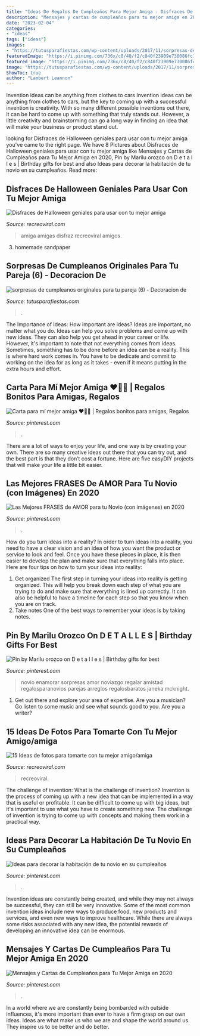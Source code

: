 ```yaml
---
title: "Ideas De Regalos De Cumpleaños Para Mejor Amiga : Disfraces De Halloween Geniales Para Usar Con Tu Mejor Amiga"
description: "Mensajes y cartas de cumpleaños para tu mejor amiga en 2020"
date: "2023-02-04"
categories:
- "ideas"
tags: ["ideas"]
images:
- "https://tutusparafiestas.com/wp-content/uploads/2017/11/sorpresas-de-cumpleanos-originales-para-tu-pareja-6.jpg"
featuredImage: "https://i.pinimg.com/736x/c8/40/f2/c840f23909e730086fc120df1b25ff9c.jpg"
featured_image: "https://i.pinimg.com/736x/c8/40/f2/c840f23909e730086fc120df1b25ff9c.jpg"
image: "https://tutusparafiestas.com/wp-content/uploads/2017/11/sorpresas-de-cumpleanos-originales-para-tu-pareja-6.jpg"
ShowToc: true
author: "Lambert Leannon"
---
```



Invention ideas can be anything from clothes to cars
Invention ideas can be anything from clothes to cars, but the key to coming up with a successful invention is creativity. With so many different possible inventions out there, it can be hard to come up with something that truly stands out. However, a little creativity and brainstorming can go a long way in finding an idea that will make your business or product stand out.

	

		
looking for Disfraces de Halloween geniales para usar con tu mejor amiga you've came to the right page. We have 8 Pictures about Disfraces de Halloween geniales para usar con tu mejor amiga like Mensajes y Cartas de Cumpleaños para Tu Mejor Amiga en 2020, Pin by Marilu orozco on D e t a l l e s | Birthday gifts for best and also Ideas para decorar la habitación de tu novio en su cumpleaños. Read more:
		
    
## Disfraces De Halloween Geniales Para Usar Con Tu Mejor Amiga

<img loading=lazy src="https://www.recreoviral.com/wp-content/uploads/2016/10/20-17-393x700.jpg" onerror="this.onerror=null;this.src='https://tse3.mm.bing.net/th?id=OIP.dY_T68-ukrKAXs8NI2Aa8gAAAA&amp;pid=15.1';" alt="Disfraces de Halloween geniales para usar con tu mejor amiga">

_Source: recreoviral.com_

>amiga amigas disfraz recreoviral amigos. 

	

3. homemade sandpaper

    
## Sorpresas De Cumpleanos Originales Para Tu Pareja (6) - Decoracion De

<img loading=lazy src="https://tutusparafiestas.com/wp-content/uploads/2017/11/sorpresas-de-cumpleanos-originales-para-tu-pareja-6.jpg" onerror="this.onerror=null;this.src='https://tse1.mm.bing.net/th?id=OIP.at4SDHHBgBPQeG2zqZb3qwHaIA&amp;pid=15.1';" alt="sorpresas de cumpleanos originales para tu pareja (6) - Decoracion de">

_Source: tutusparafiestas.com_

>. 

	

The Importance of Ideas: How important are ideas?
Ideas are important, no matter what you do. Ideas can help you solve problems and come up with new ideas. They can also help you get ahead in your career or life.
However, it's important to note that not everything comes from ideas. Sometimes, something has to be done before an idea can be a reality. This is where hard work comes in. You have to be dedicate and commit to working on the idea for as long as it takes - even if it means putting in the extra hours and effort.

    
## Carta Para Mí Mejor Amiga ♥️🤞🏻 | Regalos Bonitos Para Amigas, Regalos

<img loading=lazy src="https://i.pinimg.com/736x/d7/a6/ef/d7a6ef443aad32a87994510af515e0d9.jpg" onerror="this.onerror=null;this.src='https://tse1.mm.bing.net/th?id=OIP.zAAabOe_O6AKIYpJp7I4HAHaJ3&amp;pid=15.1';" alt="Carta para mí mejor amiga ♥️🤞🏻 | Regalos bonitos para amigas, Regalos">

_Source: pinterest.com_

>. 

	

There are a lot of ways to enjoy your life, and one way is by creating your own. There are so many creative ideas out there that you can try out, and the best part is that they don’t cost a fortune. Here are five easyDIY projects that will make your life a little bit easier.

    
## Las Mejores FRASES De AMOR Para Tu Novio (con Imágenes) En 2020

<img loading=lazy src="https://i.pinimg.com/736x/c8/40/f2/c840f23909e730086fc120df1b25ff9c.jpg" onerror="this.onerror=null;this.src='https://tse2.mm.bing.net/th?id=OIP.bjkLnQLKGKDFbl-AcjmV5AHaKk&amp;pid=15.1';" alt="Las Mejores FRASES de AMOR para tu Novio (con imágenes) en 2020">

_Source: pinterest.com_

>. 

	

How do you turn ideas into a reality?
In order to turn ideas into a reality, you need to have a clear vision and an idea of how you want the product or service to look and feel. Once you have these pieces in place, it is then easier to develop the plan and make sure that everything falls into place. Here are four tips on how to turn your ideas into reality:
1. Get organized
The first step in turning your ideas into reality is getting organized. This will help you break down each step of what you are trying to do and make sure that everything is lined up correctly. It can also be helpful to have a timeline for each step so that you know when you are on track.
2. Take notes
One of the best ways to remember your ideas is by taking notes.

    
## Pin By Marilu Orozco On D E T A L L E S | Birthday Gifts For Best

<img loading=lazy src="https://i.pinimg.com/736x/1e/81/8c/1e818c8377e9f662de5ab5666007b03d.jpg" onerror="this.onerror=null;this.src='https://tse3.mm.bing.net/th?id=OIP.gYs0L0FLEBqeAiTs_AAanAHaJ3&amp;pid=15.1';" alt="Pin by Marilu orozco on D e t a l l e s | Birthday gifts for best">

_Source: pinterest.com_

>novio enamorar sorpresas amor noviazgo regalar amistad regalosparanovios parejas arreglos regalosbaratos janeka mcknight. 

	

1. Get out there and explore your area of expertise. Are you a musician? Go listen to some music and see what sounds good to you. Are you a writer?

    
## 15 Ideas De Fotos Para Tomarte Con Tu Mejor Amigo/amiga

<img loading=lazy src="https://www.recreoviral.com/wp-content/uploads/2017/01/Cover-fotos-bf.jpg" onerror="this.onerror=null;this.src='https://tse1.mm.bing.net/th?id=OIP.1Bp4DVVm6ffrKV7f5_DRNAHaD3&amp;pid=15.1';" alt="15 Ideas de fotos para tomarte con tu mejor amigo/amiga">

_Source: recreoviral.com_

>recreoviral. 

	

The challenge of invention: What is the challenge of invention?
Invention is the process of coming up with a new idea that can be implemented in a way that is useful or profitable. It can be difficult to come up with big ideas, but it's important to use what you have to create something new. The challenge of invention is trying to come up with concepts and making them work in a practical way.

    
## Ideas Para Decorar La Habitación De Tu Novio En Su Cumpleaños

<img loading=lazy src="https://i.pinimg.com/736x/f4/b5/98/f4b598580948ddacdc73d062c0367cfe.jpg" onerror="this.onerror=null;this.src='https://tse4.mm.bing.net/th?id=OIP.BRuFJd5xh57zJrsDXkerNQHaJ4&amp;pid=15.1';" alt="Ideas para decorar la habitación de tu novio en su cumpleaños">

_Source: pinterest.com_

>. 

	

Invention ideas are constantly being created, and while they may not always be successful, they can still be very innovative. Some of the most common invention ideas include new ways to produce food, new products and services, and even new ways to improve healthcare. While there are always some risks associated with any new idea, the potential rewards of developing an innovative idea can be enormous.

    
## Mensajes Y Cartas De Cumpleaños Para Tu Mejor Amiga En 2020

<img loading=lazy src="https://i.pinimg.com/736x/5b/bd/11/5bbd11a6eaa4581df4334d398144a264.jpg" onerror="this.onerror=null;this.src='https://tse3.mm.bing.net/th?id=OIP.S0TEFMbOuZocVtY6a26lBgHaKU&amp;pid=15.1';" alt="Mensajes y Cartas de Cumpleaños para Tu Mejor Amiga en 2020">

_Source: pinterest.com_

>. 

	

In a world where we are constantly being bombarded with outside influences, it's more important than ever to have a firm grasp on our own ideas. Ideas are what make us who we are and shape the world around us. They inspire us to be better and do better.

